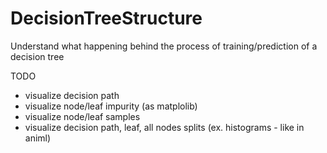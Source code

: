# DecisionTreeStructure
Understand what happening behind the process of training/prediction of a decision tree

TODO
- visualize decision path
- visualize node/leaf impurity (as matplolib)
- visualize node/leaf samples
- visualize decision path, leaf, all nodes splits (ex. histograms - like in animl)
